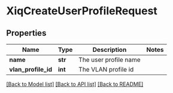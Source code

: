 # XiqCreateUserProfileRequest

## Properties
Name | Type | Description | Notes
------------ | ------------- | ------------- | -------------
**name** | **str** | The user profile name | 
**vlan_profile_id** | **int** | The VLAN profile id | 

[[Back to Model list]](../README.md#documentation-for-models) [[Back to API list]](../README.md#documentation-for-api-endpoints) [[Back to README]](../README.md)


